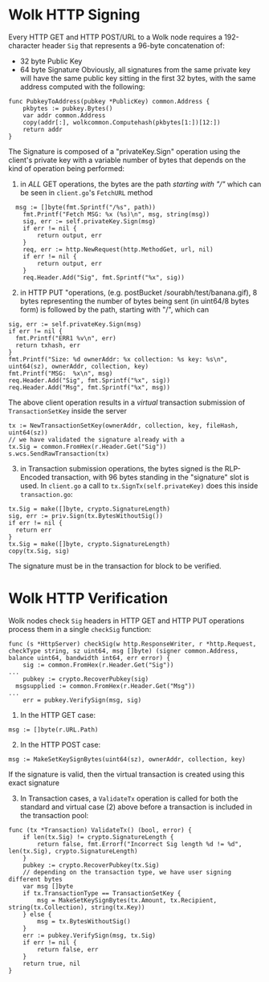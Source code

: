 
# Wolk HTTP Signing

Every HTTP GET and HTTP POST/URL to a Wolk node requires a 192-character header `Sig` that represents a 96-byte concatenation of:
* 32 byte Public Key
* 64 byte Signature
Obviously, all signatures from the same private key will have the same public key sitting in the first 32 bytes, with the same address computed with the following:
```
func PubkeyToAddress(pubkey *PublicKey) common.Address {
	pkbytes := pubkey.Bytes()
	var addr common.Address
	copy(addr[:], wolkcommon.Computehash(pkbytes[1:])[12:])
	return addr
}
```

The Signature is composed of a "privateKey.Sign" operation using the client's private key with a variable number of bytes that depends on the kind of operation being performed:
1. in *ALL* GET operations, the bytes are the path _starting with "/"_ which can be seen in `client.go`'s `FetchURL` method
```
  msg := []byte(fmt.Sprintf("/%s", path))
	fmt.Printf("Fetch MSG: %x (%s)\n", msg, string(msg))
	sig, err := self.privateKey.Sign(msg)
	if err != nil {
		return output, err
	}
	req, err := http.NewRequest(http.MethodGet, url, nil)
	if err != nil {
		return output, err
	}
	req.Header.Add("Sig", fmt.Sprintf("%x", sig))
```
2. in HTTP PUT "operations, (e.g. postBucket /sourabh/test/banana.gif), 8 bytes representing the number of bytes being sent (in uint64/8 bytes form) is followed by the path, starting with "/", which can
```
sig, err := self.privateKey.Sign(msg)
if err != nil {
  fmt.Printf("ERR1 %v\n", err)
  return txhash, err
}
fmt.Printf("Size: %d ownerAddr: %x collection: %s key: %s\n", uint64(sz), ownerAddr, collection, key)
fmt.Printf("MSG:  %x\n", msg)
req.Header.Add("Sig", fmt.Sprintf("%x", sig))
req.Header.Add("Msg", fmt.Sprintf("%x", msg))
```
The above client operation results in a *virtual* transaction submission of `TransactionSetKey` inside the server
```
tx := NewTransactionSetKey(ownerAddr, collection, key, fileHash, uint64(sz))
// we have validated the signature already with a
tx.Sig = common.FromHex(r.Header.Get("Sig"))
s.wcs.SendRawTransaction(tx)
```

3. in Transaction submission operations, the bytes signed is the RLP-Encoded transaction, with 96 bytes standing in the "signature" slot is used.  In `client.go` a call to `tx.SignTx(self.privateKey)` does this inside `transaction.go`:
```
tx.Sig = make([]byte, crypto.SignatureLength)
sig, err := priv.Sign(tx.BytesWithoutSig())
if err != nil {
  return err
}
tx.Sig = make([]byte, crypto.SignatureLength)
copy(tx.Sig, sig)
```
The signature must be in the transaction for block to be verified.

# Wolk HTTP Verification

Wolk nodes check `Sig` headers in HTTP GET and HTTP PUT operations process them in a single `checkSig` function:
```
func (s *HttpServer) checkSig(w http.ResponseWriter, r *http.Request, checkType string, sz uint64, msg []byte) (signer common.Address, balance uint64, bandwidth int64, err error) {
	sig := common.FromHex(r.Header.Get("Sig"))
...
	pubkey := crypto.RecoverPubkey(sig)
  msgsupplied := common.FromHex(r.Header.Get("Msg"))
...
	err = pubkey.VerifySign(msg, sig)
```

1. In the HTTP GET case:
```
msg := []byte(r.URL.Path)
```
2. In the HTTP POST case:
```
msg := MakeSetKeySignBytes(uint64(sz), ownerAddr, collection, key)
```
If the signature is valid, then the virtual transaction is created using this exact signature

3. In Transaction cases, a `ValidateTx` operation is called for both the standard and virtual case (2) above before a transaction is included in the transaction pool:

```
func (tx *Transaction) ValidateTx() (bool, error) {
	if len(tx.Sig) != crypto.SignatureLength {
		return false, fmt.Errorf("Incorrect Sig length %d != %d", len(tx.Sig), crypto.SignatureLength)
	}
	pubkey := crypto.RecoverPubkey(tx.Sig)
	// depending on the transaction type, we have user signing different bytes
	var msg []byte
	if tx.TransactionType == TransactionSetKey {
		msg = MakeSetKeySignBytes(tx.Amount, tx.Recipient, string(tx.Collection), string(tx.Key))
	} else {
		msg = tx.BytesWithoutSig()
	}
	err := pubkey.VerifySign(msg, tx.Sig)
	if err != nil {
		return false, err
	}
	return true, nil
}
```
